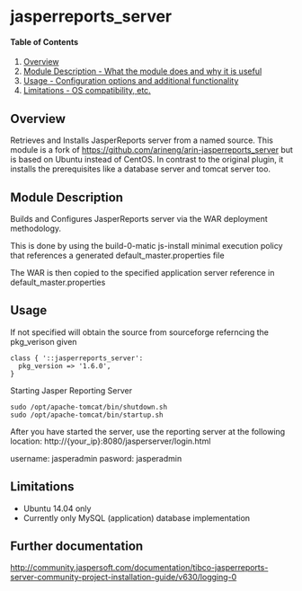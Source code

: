 # jasperreports_server

#### Table of Contents

1. [Overview](#overview)
2. [Module Description - What the module does and why it is useful](#module-description)
3. [Usage - Configuration options and additional functionality](#usage)
4. [Limitations - OS compatibility, etc.](#limitations)

## Overview

Retrieves and Installs JasperReports server from a named source.
This module is a fork of https://github.com/arineng/arin-jasperreports_server but is based on Ubuntu instead of CentOS. In contrast to the original plugin, it installs the prerequisites like a database server and tomcat server too.  

## Module Description

Builds and Configures JasperReports server via the WAR deployment methodology.

This is done by using the build-0-matic js-install minimal execution policy
that references a generated default_master.properties file

The WAR is then copied to the specified application server reference in default_master.properties

## Usage

If not specified will obtain the source from sourceforge referncing the pkg_verison given 

````
class { '::jasperreports_server':
  pkg_version => '1.6.0',
}
````

Starting Jasper Reporting Server

````
sudo /opt/apache-tomcat/bin/shutdown.sh
sudo /opt/apache-tomcat/bin/startup.sh 
````

After you have started the server, use the reporting server at the following location:
http://{your_ip}:8080/jasperserver/login.html

username: jasperadmin
pasword: jasperadmin

## Limitations

* Ubuntu 14.04 only
* Currently only MySQL (application) database implementation 


## Further documentation
http://community.jaspersoft.com/documentation/tibco-jasperreports-server-community-project-installation-guide/v630/logging-0
